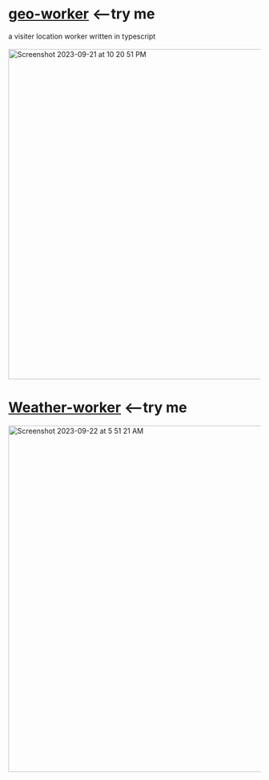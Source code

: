 # <a href="https://r2.jessejesse.workers.dev">geo-worker</a> <--try me<br>
a visiter location worker written in typescript<br><br>
<img width="658" alt="Screenshot 2023-09-21 at 10 20 51 PM" src="https://github.com/sudo-self/Geo-worker/assets/119916323/eb28a11d-8a60-4390-bfc7-2338ffb2efd1">
# <a href="https://sunshine.jessejesse.workers.dev">Weather-worker</a> <--try me<br>
<img width="690" alt="Screenshot 2023-09-22 at 5 51 21 AM" src="https://github.com/sudo-self/Geolation-Worker/assets/119916323/04707b42-bfa5-437e-9bd0-73ad48a22c94">
